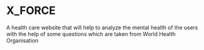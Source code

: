 # X_FORCE
A health care website that will help to analyze the mental health of the users with the help of some questions which are taken from World  Health Organisation  
